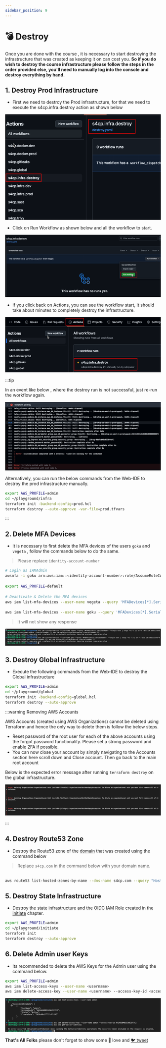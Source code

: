 ```yaml
---
sidebar_position: 9
---
```


# 💣 Destroy

Once you are done with the course , it is necessary to start destroying the infrastructure that was created as keeping it on can cost you. **So if you do wish to destroy the course infrastructure please follow the steps in the order provided else, you'll need to manually log into the console and destroy everything by hand.**

## 1. Destroy Prod Infrastructure

- First we need to destroy the Prod infrastructure, for that we need to execute the s4cp.infra.destroy action as shown below

![](img/destroy_infra_action.png)

- Click on Run Workflow as shown below and all the workflow to start.

![](img/run_workflow.png)

- If you click back on Actions, you can see the workflow start, It should take about minutes to completely destroy the infrastructure.

![](img/destroy_workflow.png)

:::tip

In an event like below , where the destroy run is not successful, just re-run the workflow again.

![](img/run_timeout.png)

Alternatively, you can run the below commands from the Web-IDE to destroy the prod infrastructure manually.

```bash
export AWS_PROFILE=admin
cd ~/playground/infra
terraform init -backend-config=prod.hcl
terraform destroy --auto-approve -var-file=prod.tfvars
```

:::

## 2. Delete MFA Devices

- It is necessary to first delete the MFA devices of the users `goku` and `vegeta` , follow the commands below to do the same.

> Please replace `identity-account-number` 

```bash
# Login as IAMAdmin
awsmfa -i goku arn:aws:iam::<identity-account-number>:role/AssumeRoleIAMAdminWithMFA

export AWS_PROFILE=default

# Deactivate & Delete the MFA devices
aws iam list-mfa-devices --user-name vegeta --query 'MFADevices[*].SerialNumber' --output text | xargs -n1 -I {} sh -c 'aws iam deactivate-mfa-device --user-name vegeta  --serial-number {}; aws iam delete-virtual-mfa-device --serial-number {}'

aws iam list-mfa-devices --user-name goku --query 'MFADevices[*].SerialNumber' --output text | xargs -n1 -I {} sh -c 'aws iam deactivate-mfa-device --user-name goku --serial-number {}; aws iam delete-virtual-mfa-device --serial-number {}'
```

> It will not show any response

![](img/delete_deactivate_mfa_devices.png)

## 3. Destroy Global Infrastructure

- Execute the following commands from the Web-IDE to destroy the Global infrastructure

```bash
export AWS_PROFILE=admin
cd ~/playground/global
terraform init -backend-config=global.hcl
terraform destroy --auto-approve
```

:::warning Removing AWS Accounts

AWS Accounts (created using AWS Organizations) cannot be deleted using Terraform and hence the only way to delete them is follow the below steps.

- Reset password of the root user for each of the above accounts using the forgot password functionality. Please set a strong password and enable 2FA if possible.
- You can now close your account by simply navigating to the Accounts section here scroll down and Close account.
Then go back to the main root account

Below is the expected error message after running `terraform destroy` on the global infrastructure.

![](img/aws_org_destroy.png)

:::

## 4. Destroy Route53 Zone

- Destroy the Route53 zone of the [domain](/docs/chapter0-the-setup/domain-setup.md) that was created using the command below

> Replace `s4cp.com` in the command below with your domain name.

```bash

aws route53 list-hosted-zones-by-name --dns-name s4cp.com --query "HostedZones[0].Id" --output text | xargs -I {} sh -c 'aws route53 list-resource-record-sets --hosted-zone-id {} --query "ResourceRecordSets[?Type != '\''NS'\'' && Type != '\''SOA'\'']" --output json | jq -r ".[] | {Action: \"DELETE\", ResourceRecordSet: .}" | jq -s "{Changes: .}" > /tmp/change-batch.json && aws route53 change-resource-record-sets --hosted-zone-id {} --change-batch file:///tmp/change-batch.json && aws route53 delete-hosted-zone --id {} && rm /tmp/change-batch.json'

```

## 5. Destroy State Infrastructure

- Destroy the state infrastructure and the OIDC IAM Role created in the [initiate](/docs/chapter2-securing-iam/initiate/run_code.md) chapter.

```bash
export AWS_PROFILE=admin
cd ~/playground/initiate
terraform init
terraform destroy --auto-approve
```

## 6. Delete Admin user Keys

- Its recommended to delete the AWS Keys for the Admin user using the command below.

```bash
export AWS_PROFILE=admin
aws iam list-access-keys --user-name <username>
aws iam delete-access-key --user-name <username> --access-key-id <access-key-id>
```

![](img/delete_iam_keys.png)

**That's All Folks** please don't forget to show some 💖 love and [🐦 tweet](https://x.com/intent/tweet/?text=Secure%204C's%20of%20your%20Software%20Product%20!%20&url=https://github.com/salecharohit/s4cpbook)